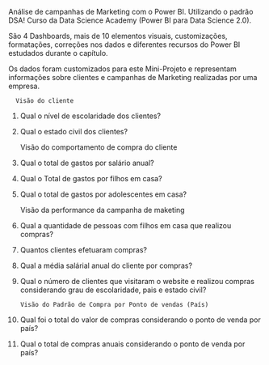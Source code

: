Análise  de  campanhas  de Marketing com o Power BI. Utilizando o padrão DSA! Curso da Data Science Academy (Power BI para Data Science 2.0).

São 4 Dashboards, mais de 10 elementos visuais, customizações, formatações, correções nos dados e diferentes recursos do Power BI estudados durante o capítulo.

Os dados foram customizados para este Mini-Projeto e representam informações sobre clientes e campanhas de Marketing realizadas por uma empresa.

      Visão do cliente
1. Qual o nível de escolaridade dos clientes?
2. Qual o estado civil dos clientes?

      Visão do comportamento de compra do cliente

3. Qual o total de gastos por salário anual? 
4. Qual o Total de gastos por filhos em casa?
5. Qual o total de gastos por adolescentes em casa?

      Visão da performance da campanha de maketing
    
6. Qual a quantidade de pessoas com filhos em casa que realizou compras?
7. Quantos clientes efetuaram compras? 
8. Qual a média salárial anual do cliente por compras? 
9. Qual o número de clientes que visitaram o website e realizou compras considerando grau de escolaridade, pais e estado civil? 

       Visão do Padrão de Compra por Ponto de vendas (País)

10. Qual foi o total do valor de compras considerando o ponto de venda por país?
11. Qual o total de compras anuais considerando o ponto de venda por país?